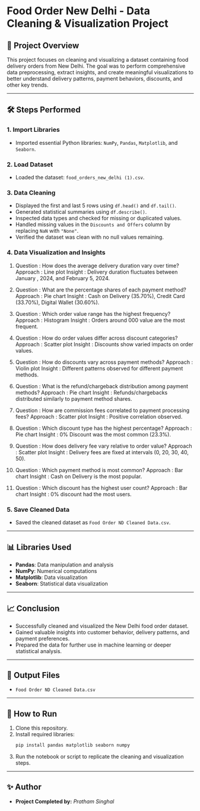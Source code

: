 # Food Order New Delhi - Data Cleaning & Visualization Project

## 📄 Project Overview

This project focuses on cleaning and visualizing a dataset containing food delivery orders from New Delhi. The goal was to perform comprehensive data preprocessing, extract insights, and create meaningful visualizations to better understand delivery patterns, payment behaviors, discounts, and other key trends.

---

## 🛠️ Steps Performed

### 1. Import Libraries
- Imported essential Python libraries: `NumPy`, `Pandas`, `Matplotlib`, and `Seaborn`.

### 2. Load Dataset
- Loaded the dataset: `food_orders_new_delhi (1).csv`.

### 3. Data Cleaning
- Displayed the first and last 5 rows using `df.head()` and `df.tail()`.
- Generated statistical summaries using `df.describe()`.
- Inspected data types and checked for missing or duplicated values.
- Handled missing values in the `Discounts and Offers` column by replacing `NaN` with `"None"`.
- Verified the dataset was clean with no null values remaining.

### 4. Data Visualization and Insights

1. Question : How does the average delivery duration vary over time? 
   Approach : Line plot 
   Insight : Delivery duration fluctuates between January , 2024, and February 5, 2024. 

 2. Question : What are the percentage shares of each payment method? 
    Approach : Pie chart 
    Insight : Cash on Delivery (35.70%), Credit Card (33.70%), Digital Wallet (30.60%). 

 3. Question : Which order value range has the highest frequency? 
    Approach : Histogram 
    Insight : Orders around 000 value are the most frequent. 

 4. Question : How do order values differ across discount categories? 
    Approach : Scatter plot 
    Insight : Discounts show varied impacts on order values. 

 5. Question : How do discounts vary across payment methods? 
    Approach : Violin plot 
    Insight : Different patterns observed for different payment methods. 

 6. Question : What is the refund/chargeback distribution among payment methods? 
    Approach : Pie chart 
    Insight : Refunds/chargebacks distributed similarly to payment method shares. 

 7. Question : How are commission fees correlated to payment processing fees? 
    Approach : Scatter plot 
    Insight : Positive correlation observed. 

 8. Question : Which discount type has the highest percentage? 
    Approach : Pie chart 
    Insight : 0% Discount was the most common (23.3%). 

 9. Question : How does delivery fee vary relative to order value? 
    Approach : Scatter plot 
    Insight : Delivery fees are fixed at intervals (0, 20, 30, 40, 50). 

 10. Question : Which payment method is most common? 
     Approach : Bar chart 
     Insight : Cash on Delivery is the most popular. 

 11. Question : Which discount has the highest user count? 
     Approach : Bar chart 
     Insight : 0% discount had the most users. 

### 5. Save Cleaned Data
- Saved the cleaned dataset as `Food Order ND Cleaned Data.csv`.

---

## 📊 Libraries Used

- **Pandas**: Data manipulation and analysis
- **NumPy**: Numerical computations
- **Matplotlib**: Data visualization
- **Seaborn**: Statistical data visualization

---

## 📈 Conclusion

- Successfully cleaned and visualized the New Delhi food order dataset.
- Gained valuable insights into customer behavior, delivery patterns, and payment preferences.
- Prepared the data for further use in machine learning or deeper statistical analysis.

---

## 📁 Output Files

- `Food Order ND Cleaned Data.csv`

---

## 🚀 How to Run

1. Clone this repository.
2. Install required libraries:
   ```bash
   pip install pandas matplotlib seaborn numpy
   ```
3. Run the notebook or script to replicate the cleaning and visualization steps.

---

## ✨ Author

- **Project Completed by:** *Pratham Singhal*

